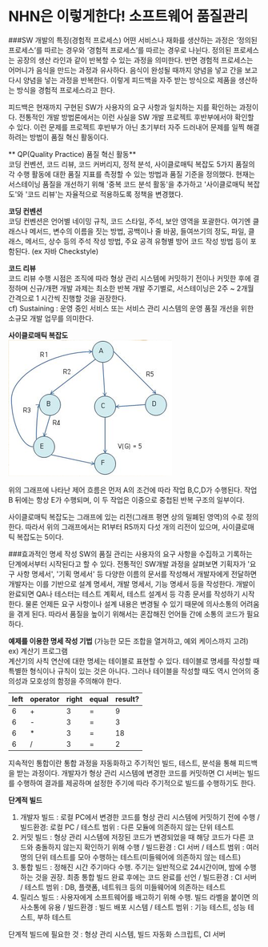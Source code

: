 # NHN은 이렇게한다! 소프트웨어 품질관리

###SW 개발의 특징(경험적 프로세스)
어떤 서비스나 재화를 생산하는 과정은 ‘정의된 프로세스’를 따르는 경우와 ‘경험적 프로세스’를 따르는 경우로 나뉜다. 정의된 프로세스는 공장의 생산 라인과 같이 반복할 수 있는 과정을 의미한다. 반면 경험적 프로세스는 어머니가 음식을 만드는 과정과 유사하다. 음식이 완성될 때까지 양념을 넣고 간을 보고 다시 양념을 넣는 과정을 반복한다. 이렇게 피드백을 자주 받는 방식으로 제품을 생산하는 방식을 경험적 프로세스라고 한다.

피드백은 현재까지 구현된 SW가 사용자의 요구 사항과 일치하는 지를 확인하는 과정이다. 전통적인 개발 방법론에서는 이런 사실을 SW 개발 프로젝트 후반부에서야 확인할 수 있다. 이런 문제를 프로젝트 후반부가 아닌 초기부터 자주 드러내어 문제를 일찍 해결하려는 방법이 품질 혁신 활동이다. 

** QP(Quality Practice) 품질 혁신 활동**<br>
코딩 컨벤션, 코드 리뷰, 코드 커버리지, 정적 분석, 사이클로매틱 복잡도 5가지 품질의 각 수행 활동에 대한 품질 지표를 측정할 수 있는 방법과 품질 기준을 정의했다. 현재는 서스테이닝 품질을 개선하기 위해 '중복 코드 분석 활동'을 추가하고 '사이클로매틱 복잡도'와 '코드 리뷰'는 자율적으로 적용하도록 정책을 변경했다.

**코딩 컨벤션**<br>
코딩 컨벤션은 언어별 네이밍 규칙, 코드 스타일, 주석, 보안 영역을 포괄한다. 여기엔 클래스나 메서드, 변수의 이름을 짓는 방법, 공백이나 줄 바꿈, 들여쓰기의 정도, 파일, 클래스, 메서드, 상수 등의 주석 작성 방법, 주요 공격 유형별 방어 코드 작성 방법 등이 포함된다. (ex 자바  Checkstyle)

**코드 리뷰**<br>
코드 리뷰 수행 시점은 조직에 따라 형상 관리 시스템에 커밋하기 전이나 커밋한 후에 결정하며 신규/개편 개발 과제는 최소한 반복 개발 주기별로, 서스테이닝은 2주 ~ 2개월 간격으로 1 시간씩 진행할 것을 권장한다.<br> 
cf) Sustaining : 운영 중인 서비스 또는 서비스 관리 시스템의 운영 품질 개선을 위한 소규모 개발 업무를 의미한다. 

**사이클로매틱 복잡도**<br>
![](cyclomatic-capture.png)

위의 그래프에 나타난 제어 흐름은 먼저 A의 조건에 따라 작업 B,C,D가 수행된다. 작업 B 뒤에는 항상 E가 수행되며, 이 두 작업은 이중으로 중첩된 반복 구조의 일부이다. 

사이클로매틱 복잡도는 그래프에 있는 리전(그래프 평면 상의 밀폐된 영역)의 수로 정의한다. 따라서 위의 그래프에서는 R1부터 R5까지 다섯 개의 리전이 있으며, 사이클로매틱 복잡도는 5이다.  

###효과적인 명세 작성
SW의 품질 관리는 사용자의 요구 사항을 수집하고 기록하는 단계에서부터 시작된다고 할 수 있다. 전통적인 SW개발 과정을 살펴보면 기획자가 '요구 사항 명세서', '기획 명세서' 등 다양한 이름의 문서를 작성해서 개발자에게 전달하면 개발자는 이를 기반으로 설계 명세서, 개발 명세서, 기능 명세서 등을 작성한다. 개발이 완료되면 QA나 테스터는 테스트 계획서, 테스트 설계서 등 각종 문서를 작성하기 시작한다. 물론 언제든 요구 사항이나 설계 내용은 변경될 수 있기 때문에 의사소통의 어려움을 겪게 된다. 따라서 품질을 높이기 위해서는 혼잡해진 언어들 간에 소통의 코드가 필요하다. 

**예제를 이용한 명세 작성 기법** (가능한 모든 조합을 열겨하고, 예외 케이스까지 고려) <br>
ex) 계산기 프로그램 <br>
계산기의 사칙 연산에 대한 명세는 테이블로 표현할 수 있다. 테이블로 명세를 작성할 때 특별한 형식이나 규칙이 있는 것은 아니다. 그러나 테이블을 작성할 때도 역시 언어의 중의성과 모호성의 함정을 주의해야 한다. 

| left | operator | right | equal | result? |
| -- | -- | -- | -- | -- |
| 6 | + | 3 | = | 9 |
| 6 | - | 3 | = | 3 |
| 6 | * | 3 | = | 18 |
| 6 | / | 3 | = | 2 |

지속적인 통합이란 통합 과정을 자동화하고 주기적인 빌드, 테스트, 분석을 통해 피드백을 받는 과정이다. 개발자가 형상 관리 시스템에 변경한 코드를 커밋하면 CI 서버는 빌드를 수행하여 결과를 제공하며 설정한 주기에 따라 주기적으로 빌드를 수행하기도 한다.



**단계적 빌드**<br>
1. 개발자 빌드 : 로컬 PC에서 변경한 코드를 형상 관리 시스템에 커밋하기 전에 수행 / 빌드환경: 로컬 PC / 테스트 범위 : 다른 모듈에 의존하지 않는 단위 테스트
2. 커밋 빌드 : 형상 관리 시스템에 저장된 코드가 변경되었을 때 해당 코드가 다른 코드와 충돌하지 않는지 확인하기 위해 수행 / 빌드환경 : CI 서버 / 테스트 범위 : 여러 명의 단위 테스트를 모아 수행하는 테스트(미들웨어에 의존하지 않는 테스트)
3. 통합 빌드 : 정해진 시간 주기마다 수행. 주기는 일반적으로 24시간이며, 밤에 수행하는 것을 권장. 최종 통합 빌드 완료 후에는 코드 완료를 선언 / 빌드환경 : CI  서버 / 테스트 범위 : DB, 플랫폼, 네트워크 등의 미들웨어에 의존하는 테스트
4. 릴리스 빌드 : 사용자에게 소프트웨어를 배고하기 위해 수행. 빌드 라벨을 붙이면 의사소통에 유용 / 빌드환경 : 빌드 배포 시스템 / 테스트 범위 : 기능 테스트, 성능 테스트, 부하 테스트

단계적 빌드에 필요한 것 : 형상 관리 시스템, 빌드 자동화 스크립트, CI 서버<br>




